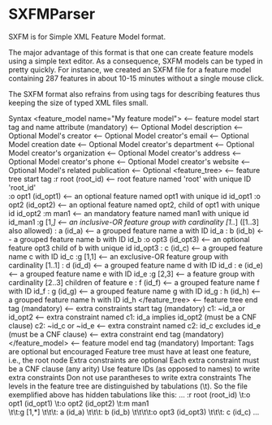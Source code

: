 # SXFMParser
SXFM is for Simple XML Feature Model format.

The major advantage of this format is that one can create feature models using a simple text editor. As a consequence, SXFM models can be typed in pretty quickly. For instance, we created an SXFM file for a feature model containing 287 features in about 10-15 minutes without a single mouse click.

The SXFM format also refrains from using tags for describing features thus keeping the size of typed XML files small.

Syntax
<feature_model name="My feature model">     <-- feature model start tag and name attribute (mandatory)
  <meta>                                                                  <-- Optional
  <data name="description">Model description</data>                 <-- Optional
  <data name="creator">Model's creator</data>                       <-- Optional
  <data name="email">Model creator's email</data>                   <-- Optional
  <data name="date">Model creation date</data>                      <-- Optional
  <data name="department">Model creator's department</data>         <-- Optional
  <data name="organization">Model creator's organization</data>     <-- Optional
  <data name="address">Model creator's address</data>               <-- Optional
  <data name="phone">Model creator's phone</data>                   <-- Optional
  <data name="website">Model creator's website</data>               <-- Optional
  <data name="reference">Model's related publication</data>         <-- Optional
  </meta>
  <feature_tree>                <-- feature tree start tag
    :r root (root_id)                 <-- root feature named 'root' with unique ID 'root_id'   						
      :o opt1 (id_opt1)               <-- an optional feature named opt1 with unique id id_opt1
      :o opt2 (id_opt2)               <-- an optional feature named opt2, child of opt1 with unique id id_opt2
      :m man1                         <-- an mandatory feature named man1 with unique id id_man1
        :g [1,*]                      <-- an inclusive-OR feature group with cardinality [1..*] ([1..3] also allowed)
          : a (id_a)                  <-- a grouped feature name a with ID id_a
          : b (id_b)                  <-- a grouped feature name b with ID id_b
            :o opt3 (id_opt3)         <-- an optional feature opt3 child of b with unique id id_opt3
          : c (id_c)                  <-- a grouped feature name c with ID id_c
        :g [1,1]                      <-- an exclusive-OR feature group with cardinality [1..1]
          : d (id_d)                  <-- a grouped feature name d with ID id_d
          : e (id_e)                  <-- a grouped feature name e with ID id_e
            :g [2,3]                      <-- a feature group with cardinality [2..3] children of feature e
              : f (id_f)                  <-- a grouped feature name f with ID id_f
              : g (id_g)                  <-- a grouped feature name g with ID id_g
              : h (id_h)                  <-- a grouped feature name h with ID id_h
  </feature_tree>               <-- feature tree end tag (mandatory)
  <constraints>                 <-- extra constraints start tag (mandatory)
    c1: ~id_a or id_opt2        <-- extra constraint named c1: id_a implies id_opt2 (must be a CNF clause)
    c2: ~id_c or ~id_e          <-- extra constraint named c2: id_c excludes id_e (must be a CNF clause)
  </constraints>                <-- extra constraint end tag (mandatory)
</feature_model>                <-- feature model end tag  (mandatory)
Important:
Tags <data> are optional but encouraged
Feature tree must have at least one feature, i.e., the root node
Extra constraints are optional
Each extra constraint must be a CNF clause (any arity)
Use feature IDs (as opposed to names) to write extra constraints
Don not use parantheses to write extra constraints
The levels in the feature tree are distinguished by tabulations (\t). So the file exemplified above has hidden tabulations like this:
...
:r root (root_id)
\t:o opt1 (id_opt1)
\t:o opt2 (id_opt2)
\t:m man1        
\t\t:g [1,*]
\t\t\t: a (id_a)
\t\t\t: b (id_b)
\t\t\t\t:o opt3 (id_opt3)
\t\t\t: c (id_c)
...
